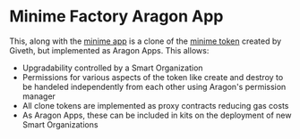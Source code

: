 # Minime Factory Aragon App

This, along with the [minime app](https://github.com/Recoblix/minime-app) is a clone of the [minime token](https://github.com/Giveth/minime) created by Giveth, but implemented as Aragon Apps. This allows:

- Upgradability controlled by a Smart Organization
- Permissions for various aspects of the token like create and destroy to be handeled independently from each other using Aragon's permission manager
- All clone tokens are implemented as proxy contracts reducing gas costs
- As Aragon Apps, these can be included in kits on the deployment of new Smart Organizations
